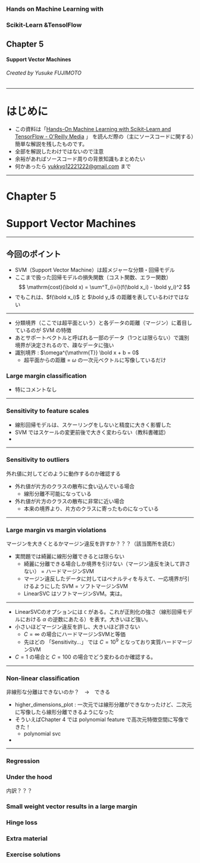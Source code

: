<!-- $theme: gaia -->

### Hands on Machine Learning with
###   Scikit-Learn &TensolFlow
## Chapter 5
#### Support Vector Machines

###### Created by Yusuke FUJIMOTO

---

# はじめに

*  この資料は「[Hands-On Machine Learning with Scikit-Learn and TensorFlow - O'Reilly Media](http://shop.oreilly.com/product/0636920052289.do) 」
を読んだ際の（主にソースコードに関する）簡単な解説を残したものです。
*  全部を解説したわけではないので注意
*  余裕があればソースコード周りの背景知識もまとめたい
*  何かあったら yukkyo12221222@gmail.com まで
---

# Chapter 5
# Support Vector Machines

---

## 今回のポイント
* SVM（Support Vector Machine）は超メジャーな分類・回帰モデル
* ここまで扱った回帰モデルの損失関数（コスト関数、エラー関数）
$$
\mathrm{cost}(\bold x) = \sum^T_{i=i}(f(\bold x_i) - \bold y_i)^2
$$
* でもこれは、$f(\bold x_i)$ と $\bold y_i$ の距離を表しているわけではない

---
* 分類境界（ここでは超平面という）と各データの距離（マージン）に着目しているのが SVM の特徴
* あとサポートベクトルと呼ばれる一部のデータ（1つとは限らない）で識別境界が決定されるので、疎なデータに強い
* 識別境界 : $\omega^{\mathrm{T}} \bold x + b = 0$ 
  * 超平面からの距離 = $\omega$ の一次元ベクトルに写像しているだけ
### Large margin classification

* 特にコメントなし

---

### Sensitivity to feature scales
* 線形回帰モデルは、スケーリングをしないと精度に大きく影響した
* SVM ではスケールの変更前後で大きく変わらない（教科書確認）
* 
---

### Sensitivity to outliers
外れ値に対してどのように動作するのか確認する
* 外れ値が片方のクラスの散布に食い込んでいる場合
  * 線形分離不可能になっている
* 外れ値が片方のクラスの散布に非常に近い場合
  * 本来の境界より、片方のクラスに寄ったものになっている
---

### Large margin vs margin violations
マージンを大きくとるかマージン違反を許すか？？？（該当箇所を読む）
* 実問題では綺麗に線形分離できるとは限らない
  * 綺麗に分離できる場合しか境界を引けない（マージン違反を決して許さない） = ハードマージンSVM
  * マージン違反したデータに対してはペナルティを与えて、一応境界が引けるようにした SVM = ソフトマージンSVM
  * LinearSVC はソフトマージンSVM。実は。

---

* LinearSVCのオプションには `C` がある。これが正則化の強さ（線形回帰モデルにおける $\alpha$ の逆数にあたる）を表す。大きいほど強い。
* 小さいほどマージン違反を許し、大きいほど許さない
  * $C = \infty$ の場合にハードマージンSVMと等価
  * 先ほどの 「Sensitivity...」 では $C = 10^9$ となっており実質ハードマージンSVM
* $C=1$ の場合と $C=100$ の場合でどう変わるのか確認する。


---

### Non-linear classification
非線形な分離はできないのか？　→　できる
* higher_dimensions_plot : 一次元では線形分離ができなかったけど、二次元に写像したら線形分離できるようになった
* そういえばChapter 4 では polynomial feature で高次元特徴空間に写像できた！
  * polynomial svc
* 

---


### Regression

### Under the hood
内訳？？？

### Small weight vector results in a large margin

### Hinge loss

### Extra material


### Exercise solutions

